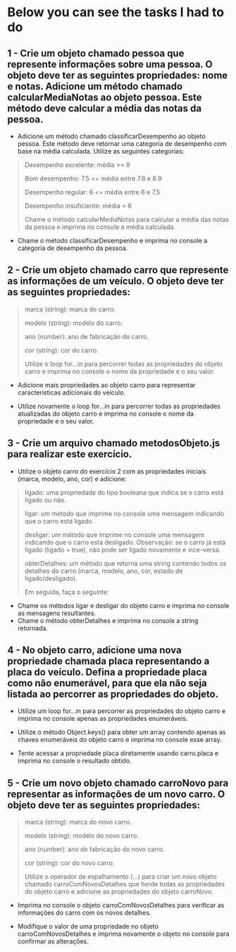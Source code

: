 # Below you can see the tasks I had to do

## 1 - Crie um objeto chamado pessoa que represente informações sobre uma pessoa. O objeto deve ter as seguintes propriedades: nome e notas. Adicione um método chamado calcularMediaNotas ao objeto pessoa. Este método deve calcular a média das notas da pessoa.

- Adicione um método chamado classificarDesempenho ao objeto pessoa. Este método deve retornar uma categoria de desempenho com base na média calculada. Utilize as seguintes categorias:
> Desempenho excelente: média >= 9
> 
> Bom desempenho: 7.5 <= média entre 7.6 e 8.9
> 
> Desempenho regular: 6 <= média entre 6 e 7.5
> 
> Desempenho insuficiente: média < 6
> 
> Chame o método calcularMediaNotas para calcular a média das notas da pessoa e imprima no console a média calculada.

- Chame o método classificarDesempenho e imprima no console a categoria de desempenho da pessoa.

## 2 - Crie um objeto chamado carro que represente as informações de um veículo. O objeto deve ter as seguintes propriedades:
> marca (string): marca do carro.
> 
> modelo (string): modelo do carro.
> 
> ano (number): ano de fabricação do carro.
> 
> cor (string): cor do carro.
> 
> Utilize o loop for...in para percorrer todas as propriedades do objeto carro e imprima no console o nome da propriedade e o seu valor.

- Adicione mais propriedades ao objeto carro para representar características adicionais do veículo.

- Utilize novamente o loop for...in para percorrer todas as propriedades atualizadas do objeto carro e imprima no console o nome da propriedade e o seu valor.

## 3 - Crie um arquivo chamado metodosObjeto.js para realizar este exercício.

- Utilize o objeto carro do exercício 2 com as propriedades iniciais (marca, modelo, ano, cor) e adicione:
> ligado: uma propriedade do tipo booleana que indica se o carro está ligado ou não.
> 
> ligar: um método que imprime no console uma mensagem indicando que o carro está ligado.
> 
> desligar: um método que imprime no console uma mensagem indicando que o carro está desligado. Observação: se o carro já está ligado (ligado = true), não pode ser ligado novamente e vice-versa.
> 
> obterDetalhes: um método que retorna uma string contendo todos os detalhes do carro (marca, modelo, ano, cor, estado de ligado/desligado).
> 
> Em seguida, faça o seguinte:

- Chame os métodos ligar e desligar do objeto carro e imprima no console as mensagens resultantes.
- Chame o método obterDetalhes e imprima no console a string retornada.

## 4 - No objeto carro, adicione uma nova propriedade chamada placa representando a placa do veículo. Defina a propriedade placa como não enumerável, para que ela não seja listada ao percorrer as propriedades do objeto.

- Utilize um loop for...in para percorrer as propriedades do objeto carro e imprima no console apenas as propriedades enumeráveis.

- Utilize o método Object.keys() para obter um array contendo apenas as chaves enumeráveis do objeto carro e imprima no console esse array.

- Tente acessar a propriedade placa diretamente usando carro.placa e imprima no console o resultado obtido.

## 5 - Crie um novo objeto chamado carroNovo para representar as informações de um novo carro. O objeto deve ter as seguintes propriedades:
> marca (string): marca do novo carro.
> 
> modelo (string): modelo do novo carro.
> 
> ano (number): ano de fabricação do novo carro.
> 
> cor (string): cor do novo carro.
> 
> Utilize o operador de espalhamento (...) para criar um novo objeto chamado carroComNovosDetalhes que herde todas as propriedades do objeto carro e adicione as propriedades do objeto carroNovo.

- Imprima no console o objeto carroComNovosDetalhes para verificar as informações do carro com os novos detalhes.

- Modifique o valor de uma propriedade no objeto carroComNovosDetalhes e imprima novamente o objeto no console para confirmar as alterações.
